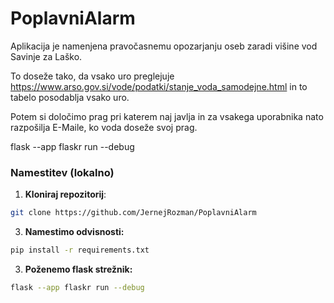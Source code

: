 # PoplavniAlarm

Aplikacija je namenjena pravočasnemu opozarjanju oseb zaradi višine vod Savinje za Laško.

To doseže tako, da vsako uro preglejuje https://www.arso.gov.si/vode/podatki/stanje_voda_samodejne.html in to tabelo posodablja vsako uro.

Potem si določimo prag pri katerem naj javlja in za vsakega uporabnika nato razpošilja E-Maile, ko voda doseže svoj prag.



flask --app flaskr run --debug

### Namestitev (lokalno)

1. **Kloniraj repozitorij**:
```bash
git clone https://github.com/JernejRozman/PoplavniAlarm
```
3. **Namestimo odvisnosti:**

```bash
pip install -r requirements.txt
```

3. **Poženemo flask strežnik:**

```bash
flask --app flaskr run --debug
```

